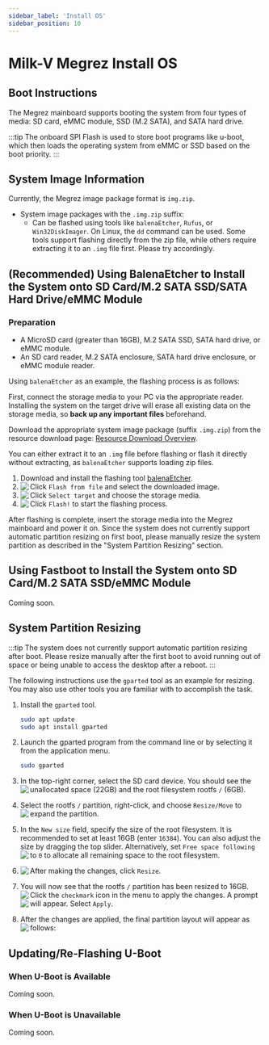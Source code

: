 ```yaml
---
sidebar_label: 'Install OS'
sidebar_position: 10
---
```


# Milk-V Megrez Install OS

## Boot Instructions

The Megrez mainboard supports booting the system from four types of media: SD card, eMMC module, SSD (M.2 SATA), and SATA hard drive.

:::tip
The onboard SPI Flash is used to store boot programs like u-boot, which then loads the operating system from eMMC or SSD based on the boot priority.
:::

## System Image Information

Currently, the Megrez image package format is `img.zip`.

- System image packages with the `.img.zip` suffix:
  - Can be flashed using tools like `balenaEtcher`, `Rufus`, or `Win32DiskImager`. On Linux, the `dd` command can be used. Some tools support flashing directly from the zip file, while others require extracting it to an `.img` file first. Please try accordingly.

## (Recommended) Using BalenaEtcher to Install the System onto SD Card/M.2 SATA SSD/SATA Hard Drive/eMMC Module

### Preparation
- A MicroSD card (greater than 16GB), M.2 SATA SSD, SATA hard drive, or eMMC module.
- An SD card reader, M.2 SATA enclosure, SATA hard drive enclosure, or eMMC module reader.

Using `balenaEtcher` as an example, the flashing process is as follows:

First, connect the storage media to your PC via the appropriate reader. Installing the system on the target drive will erase all existing data on the storage media, so **back up any important files** beforehand.

Download the appropriate system image package (suffix `.img.zip`) from the resource download page: [Resource Download Overview](https://milkv.io/docs/megrez/getting-started/resources).

You can either extract it to an `.img` file before flashing or flash it directly without extracting, as `balenaEtcher` supports loading zip files.

1. Download and install the flashing tool [balenaEtcher](https://etcher.balena.io/).
2. Click `Flash from file` and select the downloaded image.
   <Image src='/docs/common/etcher-step1.webp' maxWidth='100%' align='left' />
3. Click `Select target` and choose the storage media.
   <Image src='/docs/common/etcher-step2.webp' maxWidth='100%' align='left' />
4. Click `Flash!` to start the flashing process.
   <Image src='/docs/common/etcher-step3.webp' maxWidth='100%' align='left' />

After flashing is complete, insert the storage media into the Megrez mainboard and power it on. Since the system does not currently support automatic partition resizing on first boot, please manually resize the system partition as described in the "System Partition Resizing" section.

## Using Fastboot to Install the System onto SD Card/M.2 SATA SSD/eMMC Module

Coming soon.

## System Partition Resizing

:::tip
The system does not currently support automatic partition resizing after boot. Please resize manually after the first boot to avoid running out of space or being unable to access the desktop after a reboot.
:::

The following instructions use the `gparted` tool as an example for resizing. You may also use other tools you are familiar with to accomplish the task.

1. Install the `gparted` tool.
   ```bash
   sudo apt update
   sudo apt install gparted
   ```
   
2. Launch the gparted program from the command line or by selecting it from the application menu.
   ```bash
   sudo gparted
   ```

3. In the top-right corner, select the SD card device. You should see the unallocated space (22GB) and the root filesystem rootfs `/` (6GB).
   <Image src='/docs/jupiter/gparted-extend-01.webp' maxWidth='100%' align='left' />

4. Select the rootfs `/` partition, right-click, and choose `Resize/Move` to expand the partition.
   <Image src='/docs/jupiter/gparted-extend-02.webp' maxWidth='100%' align='left' />

5. In the `New size` field, specify the size of the root filesystem. It is recommended to set at least 16GB (enter `16384`). You can also adjust the size by dragging the top slider. Alternatively, set `Free space following` to `0` to allocate all remaining space to the root filesystem.
   <Image src='/docs/jupiter/gparted-extend-03.webp' maxWidth='100%' align='left' />

6. After making the changes, click `Resize`.
   <Image src='/docs/jupiter/gparted-extend-04.webp' maxWidth='100%' align='left' />

7. You will now see that the rootfs `/` partition has been resized to 16GB. Click the `checkmark` icon in the menu to apply the changes.
   <Image src='/docs/jupiter/gparted-extend-05.webp' maxWidth='100%' align='left' />
   A prompt will appear. Select `Apply`.
   <Image src='/docs/jupiter/gparted-extend-06.webp' maxWidth='100%' align='left' />

8. After the changes are applied, the final partition layout will appear as follows:
   <Image src='/docs/jupiter/gparted-extend-07.webp' maxWidth='100%' align='left' />

## Updating/Re-Flashing U-Boot

### When U-Boot is Available
Coming soon.

### When U-Boot is Unavailable
Coming soon.
